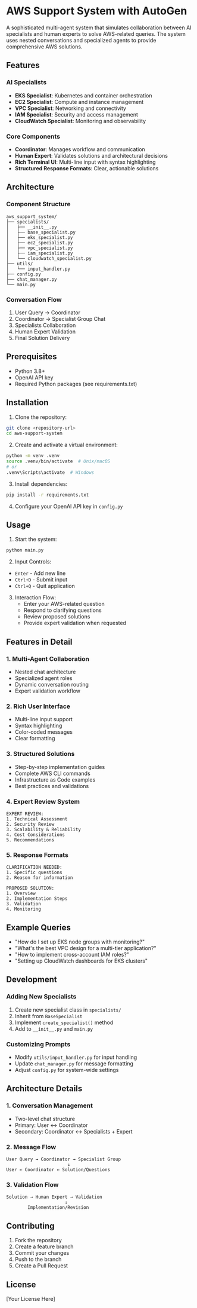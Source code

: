 # AWS Support System with AutoGen

A sophisticated multi-agent system that simulates collaboration between AI specialists and human experts to solve AWS-related queries. The system uses nested conversations and specialized agents to provide comprehensive AWS solutions.

## Features

### AI Specialists
- **EKS Specialist**: Kubernetes and container orchestration
- **EC2 Specialist**: Compute and instance management
- **VPC Specialist**: Networking and connectivity
- **IAM Specialist**: Security and access management
- **CloudWatch Specialist**: Monitoring and observability

### Core Components
- **Coordinator**: Manages workflow and communication
- **Human Expert**: Validates solutions and architectural decisions
- **Rich Terminal UI**: Multi-line input with syntax highlighting
- **Structured Response Formats**: Clear, actionable solutions

## Architecture

### Component Structure
```
aws_support_system/
├── specialists/
│   ├── __init__.py
│   ├── base_specialist.py
│   ├── eks_specialist.py
│   ├── ec2_specialist.py
│   ├── vpc_specialist.py
│   ├── iam_specialist.py
│   └── cloudwatch_specialist.py
├── utils/
│   └── input_handler.py
├── config.py
├── chat_manager.py
└── main.py
```

### Conversation Flow
1. User Query → Coordinator
2. Coordinator → Specialist Group Chat
3. Specialists Collaboration
4. Human Expert Validation
5. Final Solution Delivery

## Prerequisites

- Python 3.8+
- OpenAI API key
- Required Python packages (see requirements.txt)

## Installation

1. Clone the repository:
```bash
git clone <repository-url>
cd aws-support-system
```

2. Create and activate a virtual environment:
```bash
python -m venv .venv
source .venv/bin/activate  # Unix/macOS
# or
.venv\Scripts\activate  # Windows
```

3. Install dependencies:
```bash
pip install -r requirements.txt
```

4. Configure your OpenAI API key in `config.py`

## Usage

1. Start the system:
```bash
python main.py
```

2. Input Controls:
- `Enter` - Add new line
- `Ctrl+D` - Submit input
- `Ctrl+Q` - Quit application

3. Interaction Flow:
   - Enter your AWS-related question
   - Respond to clarifying questions
   - Review proposed solutions
   - Provide expert validation when requested

## Features in Detail

### 1. Multi-Agent Collaboration
- Nested chat architecture
- Specialized agent roles
- Dynamic conversation routing
- Expert validation workflow

### 2. Rich User Interface
- Multi-line input support
- Syntax highlighting
- Color-coded messages
- Clear formatting

### 3. Structured Solutions
- Step-by-step implementation guides
- Complete AWS CLI commands
- Infrastructure as Code examples
- Best practices and validations

### 4. Expert Review System
```
EXPERT REVIEW:
1. Technical Assessment
2. Security Review
3. Scalability & Reliability
4. Cost Considerations
5. Recommendations
```

### 5. Response Formats
```
CLARIFICATION NEEDED:
1. Specific questions
2. Reason for information

PROPOSED SOLUTION:
1. Overview
2. Implementation Steps
3. Validation
4. Monitoring
```

## Example Queries

- "How do I set up EKS node groups with monitoring?"
- "What's the best VPC design for a multi-tier application?"
- "How to implement cross-account IAM roles?"
- "Setting up CloudWatch dashboards for EKS clusters"

## Development

### Adding New Specialists
1. Create new specialist class in `specialists/`
2. Inherit from `BaseSpecialist`
3. Implement `create_specialist()` method
4. Add to `__init__.py` and `main.py`

### Customizing Prompts
- Modify `utils/input_handler.py` for input handling
- Update `chat_manager.py` for message formatting
- Adjust `config.py` for system-wide settings

## Architecture Details

### 1. Conversation Management
- Two-level chat structure
- Primary: User ↔ Coordinator
- Secondary: Coordinator ↔ Specialists + Expert

### 2. Message Flow
```
User Query → Coordinator → Specialist Group
                       ↓
User ← Coordinator ← Solution/Questions
```

### 3. Validation Flow
```
Solution → Human Expert → Validation
                      ↓
        Implementation/Revision
```

## Contributing

1. Fork the repository
2. Create a feature branch
3. Commit your changes
4. Push to the branch
5. Create a Pull Request

## License

[Your License Here]